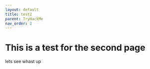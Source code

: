 ```yaml
---
layout: default
title: test2
parent: TryHackMe
nav_order: 2
---
```




# This is a test for the second page

lets see whast up
